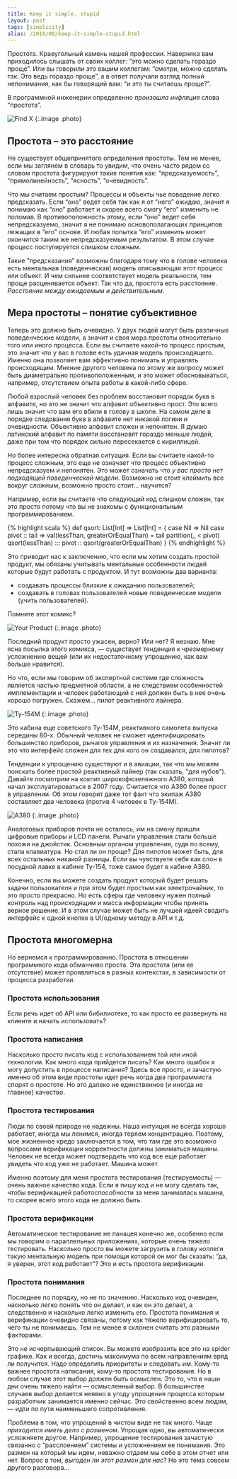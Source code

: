 ```yaml
---
title: Keep it simple, stupid
layout: post
tags: [simplicity]
alias: /2010/08/keep-it-simple-stupid.html
---
```

Простота. Краеугольный камень нашей профессии. Наверняка вам приходилось слышать от своих коллег: “это можно сделать гораздо проще”. Или вы говорили это вашим коллегам: “смотри, можно сделать так. Это ведь гораздо проще”, а в ответ получали взгляд полный непонимания, как бы говорящий вам: “и это ты считаешь проще?”.

В программной инженерии определенно _произошла инфляция_ слова “простота”. 

![Find X](/images/keep-it-simple-stupid/find-x.gif)
{:.image .photo}

## Простота – это расстояние

Не существует общепринятого определения простоты. Тем не менее, если мы заглянем в словарь то увидим, что очень часто рядом со словом простота фигурируют такие понятия как: “предсказуемость”, “прямолинейность”, “ясность”, “очевидность”.

Что мы считаем простым? Процессы и объекты чье поведение легко предсказать. Если “оно” ведет себя так как я от “него” ожидаю, значит я понимаю как “оно” работает и скорее всего смогу “его” изменить не поломав. В противоположность этому, если “оно” ведет себя непредсказуемо, значит я не понимаю основополагающих принципов лежащих в “его” основе. И любая попытка “его” изменить может окончится таким же непредсказуемым результатом. В этом случае процесс постулируется слишком сложным.

Такие “предсказания” возможны благодаря тому что в голове человека есть ментальная (поведенческая) модель описывающая этот процесс или объект. И чем сильнее соответствует модель реальности, тем проще расценивается объект. Так что да, простота есть расстояние. _Расстояние между ожидаемым и действительным_.

## Мера простоты – понятие субъективное

Теперь это должно быть очевидно. У двух людей могут быть различные поведенческие модели, а значит и своя мера простоты относительно того или иного процесса. Если вы считаете какой-то процесс простым, это значит что у вас в голове есть удачная модель происходящего. Именно она позволяет вам эффективно понимать и управлять происходящим. Мнение другого человека по этому же вопросу может быть диаметрально противоположенным, и это может обосновываться, например, отсутствием опыта работы в какой-либо сфере.

Любой взрослый человек без проблем восстановит порядок букв в алфавите, но это не значит что алфавит объективно прост. Это всего лишь значит что вам его вбили в голову в школе. На самом деле в порядке следования букв в алфавите нет никакой логики и очевидности. Объективно алфавит сложен и непонятен. Я думаю латинский алфавит по памяти восстановят гораздо меньше людей, даже при том что порядок сильно пересекается с кириллицей.

Но более интересна обратная ситуация. Если вы считаете какой-то процесс сложным, это еще не означает что процесс объективно непредсказуем и непонятен. Это может означать что _у вас просто нет подходящей поведенческой модели_. Возможно не стоит клеймить все вокруг сложным, возможно просто стоит... научится?

Например, если вы считаете что следующий код слишком сложен, так это просто потому что вы не знакомы с функциональным программированием.

{% highlight scala %}
def qsort: List[Int] => List[Int] = {
  case Nil => Nil
  case pivot :: tail =>
    val(lessThan, greaterOrEqualThan) = tail partition(_ < pivot)
    qsort(lessThan) ::: pivot :: qsort(greaterOrEqualThan)
}
{% endhighlight %}

Это приводит нас к заключению, что если мы хотим создать простой продукт, мы обязаны учитывать ментальные особенности людей которые будут работать с продуктом. И тут возможны два варианта:

* создавать процессы близкие к ожиданию пользователей;
* создавать в головах пользователей новые поведенческие модели (учить пользователей).

​​​​​​​​​​​​​​​​​​​​​​​​​​​​​​​​​​Помните этот комикс? ​​​​​​​​​​​​​​​​​​​​​​​​​​​​​​​​​​​​​​​​​​​​​​​​​​​​​​​​​​​​​​​​​​​​​​​​​​​​​​​​​​​​​​​​​​​​​​​​​​​​​​​​​​​​​​​​​​​​​​​​​​​​​​​​​​​​​​​​​​​​​​​​​​​​​​​​​​​​​​​​​​​​​​​​​​​​​​​​​​​​​​​​​​​​​​​​​​​​​​​​​​​​​​​​​​​​​​​​​​​​​​​​​​​​​​​​​​​​​​​​​​​​​​​​​​​​​​​​​​​​​​​​​​​​​​​​​​​​​​​​​​​​​​​​​​​​​​​​​​​​​​​​​​​​​​​​​​​​​​​​​​​​​​​​​​​​​​​​​​​​​​​​​​​​​​​​​​​​​​​​​​​​​​​​​​​​​​​​​​​​​​​​​​​​​​​​​​​​​​​​​​​​​​​​​​​​​​​​​​​​​​​​​​​​​​​​​​​​​​​​​​​​​​​​​​​​​​​​​​​​​​​​​​​​​​​​​​​​​​​​​​​​​​​​​​​​​​​​​​​​​​​​​​​​​​​​​​​​​​​​​​​​​​​​​​​​​​​​​​​​​​​​​​​​​​​​​​​​​​​​​​​​​​​​​​​​​​​​​​​​​​​​​​​​​​​​​​​​​​​​​​​​​​​​​​​​​​​​​​​​​​​​​​​​​​​​​​​​​​​​​​​​​​​​​​​​​​​​​​​​​​​​​​​​​​​​​​​​​​​​​​​​​​​​​​​​​​​​​​​​​​​​​​​​​​​​​​​​​​​​​​​​​​​​​​​​​​​​​​​​​​​​​​​​​​​​​​​​​​​​

![Your Product](/images/keep-it-simple-stupid/product.jpg)
{:.image .photo}

Последний продукт просто ужасен, верно? Или нет? Я незнаю. Мне ясна посылка этого комикса, — существует тенденция к чрезмерному усложнению вещей (или их недостаточному упрощению, как вам больше нравится).

Но что, если мы говорим об экспертной системе где сложность является частью предметной области, а не следствием особенностей имплементации и человек работающий с ней должен быть в нее очень хорошо погружен. Скажем... пилот реактивного лайнера.

![Ту-154М](/images/keep-it-simple-stupid/tu154.jpg)
{:.image .photo}

Это кабина еще советского Ту-154М, реактивного самолета выпуска середины 80-х. Обычный человек не сможет идентифицировать большинство приборов, рычагов управления и их назначения. Значит ли это что интерфейс сложен для тех для кого он создавался, для пилотов?

Тенденции к упрощению существуют и в авиации, так что мы можем поискать более простой реактивный лайнер (так сказать, "для нубов"). Давайте посмотрим на кокпит широкофюзеляжного A380, который начал эксплуатироваться в 2007 году. Считается что A380 более прост в управлении. Об этом говорит даже тот факт что экипаж A380 составляет два человека (против 4 человек в Ту-154М).

![A380](/images/keep-it-simple-stupid/a380.jpg)
{:.image .photo}

Аналоговых приборов почти не осталось, им на смену пришли цифровые приборы и LCD панели. Рычаги управления стали больше похожи на джойстик. Основным органом управления, судя по всему, стала клавиатура. Но стал ли он проще? Для пилотов может быть, для всех остальных никакой разницы. Если вы чувствуете себя как слон в посудной лавке в кабине Ту-154, тоже самое будет в кабине A380.

Конечно, если вы можете создать продукт который будет решать задачи пользователя и при этом будет простым как электрочайник, то это просто прекрасно. Но есть сферы где человеку нужен полный контроль над происходящим и масса информации чтобы принять верное решение. И в этом случае может быть не лучшей идеей сводить интерфейс к одной кнопке в UI/одному методу в API и т.д.

## Простота многомерна

Но вернемся к программированию. Простота в отношении программного кода обманчиво проста. Эта простота (или ее отсутствие) может проявляться в разных контекстах, в зависимости от процесса разработки.

### Простота использования

Если речь идет об API или бибилиотеке, то как просто ее развернуть на клиенте и начать использовать?

### Простота написания

Насколько просто писать код с использованием той или иной технологии. Как много кода прийдется писать? Как много ошибок я могу допустить в процессе написания? Здесь все просто, и зачастую именно об этом виде простоты идет речь когда два программиста спорят о простоте. Но это далеко не единственное (и иногда не главное) качество.

### Простота тестирования

Люди по своей природе не надежны. Наша интуиция не всегда хорошо работает, иногда мы ленимся, иногда теряем концентрацию. Поэтому, мое жизненное кредо заключается в том, что там где это возможно вопросами верификации корректности должны заниматься машины. Человек не всегда может подтвердить что код все еще работает увидеть что код уже не работает. Машина может.

Именно поэтому для меня простота тестирования (тестируемость) — очень важное качество кода. Если я пишу код и не могу сделать так, чтобы верификацией работоспособности за меня занималась машина, то скорее всего этого кода не должно быть.

### Простота верификации

Автоматическое тестирование не панацея конечно же, особенно если мы говорим о параллельных приложениях, которые очень тяжело тестировать. Насколько просто вы можете загрузить в голову коллеги такую ментальную модель при помощи которой он мог бы сказать: “да, я уверен, этот код работает”? Это и есть простота верификации.

### Простота понимания

Последнее по порядку, но не по значению. Насколько код очевиден, насколько легко понять что он делает, и как он это делает, а следственно и насколько легко изменить его. Простота понимания и верификации очевидно связаны, потому как тяжело верифицировать то, чего ты не понимаешь. Тем не менее я склонен считать это разными факторами.

Это не исчерпывающий список. Вы можете изобразить все это на spider графике. Как и всегда, достичь максимума по всем направлениям вряд ли получится. Надо определить приоритеты и следовать им. Кому-то важнее простота написания, кому-то простота тестирования. Но в любом случае этот выбор должен быть осмыслен. Это то, что в наши дни очень тяжело найти — осмысленный выбор. В большинстве случаев выбор делается неявно в угоду упрощения процесса которым разработчик занимается именно сейчас. Это свойственно всем людям, — идти по пути наименьшего сопротивления.

Проблема в том, что упрощений в чистом виде не так много. Чаще _приходится иметь дело с разменом_. Упрощая одно, вы автоматически усложняете другое. Например, упрощение тестирования зачастую связанно с “расслоением” системы и усложнением ее понимания. Это размен на который мы идем, неважно отдаем мы себе в этом отчет или нет. Вопрос в том, _выгоден ли этот размен для нас_? Но это тема совсем другого разговора...